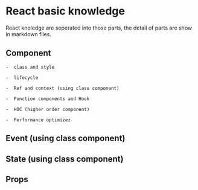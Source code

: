 # React basic knowledge

React knoledge are seperated into those parts, the detail of parts are show in markdown files.

## Component

    -  class and style

    -  lifecycle

    -  Ref and context (using class component)

    -  Function components and Hook

    -  HOC (higher order component)

    -  Performance optimizez

## Event (using class component)

## State (using class component)

## Props
